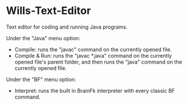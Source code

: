 # Wills-Text-Editor
Text editor for coding and running Java programs.


Under the "Java" menu option:
  - Compile: runs the "javac" command on the currently opened file.
  - Compile & Run: runs the "javac *.java" command on the currently opened file's parent folder, and then runs the "java" command on the currently opened file.


Under the "BF" menu option:
  - Interpret: runs the built in BrainFk interpreter with every classic BF command.
